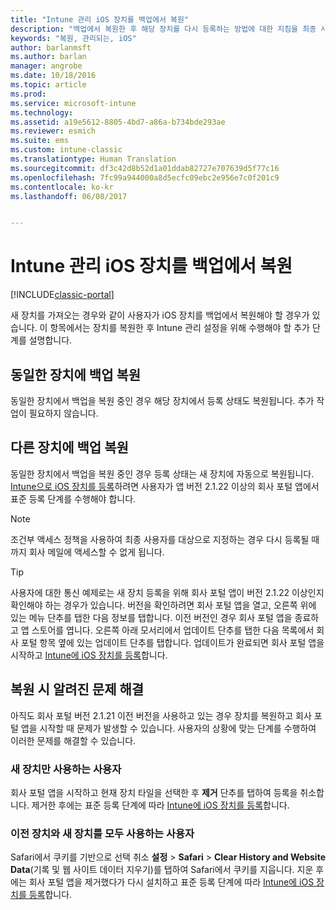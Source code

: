 ```yaml
---
title: "Intune 관리 iOS 장치를 백업에서 복원"
description: "백업에서 복원한 후 해당 장치를 다시 등록하는 방법에 대한 지침을 최종 사용자에게 제공합니다."
keywords: "복원, 관리되는, iOS"
author: barlanmsft
ms.author: barlan
manager: angrobe
ms.date: 10/18/2016
ms.topic: article
ms.prod: 
ms.service: microsoft-intune
ms.technology: 
ms.assetid: a19e5612-8805-4bd7-a86a-b734bde293ae
ms.reviewer: esmich
ms.suite: ems
ms.custom: intune-classic
ms.translationtype: Human Translation
ms.sourcegitcommit: df3c42d8b52d1a01ddab82727e707639d5f77c16
ms.openlocfilehash: 7fc99a944000a8d5ecfc09ebc2e956e7c0f201c9
ms.contentlocale: ko-kr
ms.lasthandoff: 06/08/2017


---
```


# <a name="restore-intune-managed-ios-devices-from-backup"></a>Intune 관리 iOS 장치를 백업에서 복원

[!INCLUDE[classic-portal](../includes/classic-portal.md)]

새 장치를 가져오는 경우와 같이 사용자가 iOS 장치를 백업에서 복원해야 할 경우가 있습니다. 이 항목에서는 장치를 복원한 후 Intune 관리 설정을 위해 수행해야 할 추가 단계를 설명합니다.

## <a name="restoring-backups-onto-the-same-device"></a>동일한 장치에 백업 복원

동일한 장치에서 백업을 복원 중인 경우 해당 장치에서 등록 상태도 복원됩니다. 추가 작업이 필요하지 않습니다.

## <a name="restoring-backups-onto-different-devices"></a>다른 장치에 백업 복원

동일한 장치에서 백업을 복원 중인 경우 등록 상태는 새 장치에 자동으로 복원됩니다. [Intune으로 iOS 장치를 등록](/intune-user-help/enroll-your-device-in-intune-ios)하려면 사용자가 앱 버전 2.1.22 이상의 회사 포털 앱에서 표준 등록 단계를 수행해야 합니다.

> [!NOTE]
> 조건부 액세스 정책을 사용하여 최종 사용자를 대상으로 지정하는 경우 다시 등록될 때까지 회사 메일에 액세스할 수 없게 됩니다.

> [!TIP]
> 사용자에 대한 통신 예제로는 새 장치 등록을 위해 회사 포털 앱이 버전 2.1.22 이상인지 확인해야 하는 경우가 있습니다. 버전을 확인하려면 회사 포털 앱을 열고, 오른쪽 위에 있는 메뉴 단추를 탭한 다음 정보를 탭합니다. 이전 버전인 경우 회사 포털 앱을 종료하고 앱 스토어를 엽니다. 오른쪽 아래 모서리에서 업데이트 단추를 탭한 다음 목록에서 회사 포털 항목 옆에 있는 업데이트 단추를 탭합니다. 업데이트가 완료되면 회사 포털 앱을 시작하고 [Intune에 iOS 장치를 등록](/intune-user-help/enroll-your-device-in-intune-ios)합니다.

## <a name="resolving-known-issues-with-restores"></a>복원 시 알려진 문제 해결

아직도 회사 포털 버전 2.1.21 이전 버전을 사용하고 있는 경우 장치를 복원하고 회사 포털 앱을 시작할 때 문제가 발생할 수 있습니다. 사용자의 상황에 맞는 단계를 수행하여 이러한 문제를 해결할 수 있습니다.

### <a name="for-users-who-will-only-use-their-new-device"></a>새 장치만 사용하는 사용자
회사 포털 앱을 시작하고 현재 장치 타일을 선택한 후 __제거__ 단추를 탭하여 등록을 취소합니다. 제거한 후에는 표준 등록 단계에 따라 [Intune에 iOS 장치를 등록](/intune-user-help/enroll-your-device-in-intune-ios)합니다.

### <a name="for-users-who-will-use-both-their-old-and-new-devices"></a>이전 장치와 새 장치를 모두 사용하는 사용자
Safari에서 쿠키를 기반으로 선택 취소 __설정__ > __Safari__ > __Clear History and Website Data__(기록 및 웹 사이트 데이터 지우기)를 탭하여 Safari에서 쿠키를 지웁니다. 지운 후에는 회사 포털 앱을 제거했다가 다시 설치하고 표준 등록 단계에 따라 [Intune에 iOS 장치를 등록](/intune-user-help/enroll-your-device-in-intune-ios)합니다.

